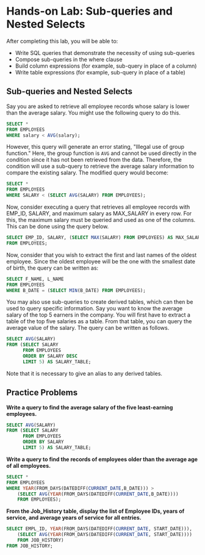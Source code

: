 # Hands-on Lab: Sub-queries and Nested Selects

After completing this lab, you will be able to:

- Write SQL queries that demonstrate the necessity of using sub-queries
- Compose sub-queries in the where clause
- Build column expressions (for example, sub-query in place of a column)
- Write table expressions (for example, sub-query in place of a table)

## Sub-queries and Nested Selects

Say you are asked to retrieve all employee records whose salary is lower than the average salary. You might use the following query to do this.

```sql
SELECT * 
FROM EMPLOYEES 
WHERE salary < AVG(salary);
```

However, this query will generate an error stating, "Illegal use of group function." Here, the group function is `AVG` and cannot be used directly in the condition since it has not been retrieved from the data. Therefore, the condition will use a sub-query to retrieve the average salary information to compare the existing salary. The modified query would become:

```sql
SELECT *
FROM EMPLOYEES
WHERE SALARY < (SELECT AVG(SALARY) FROM EMPLOYEES);
```

Now, consider executing a query that retrieves all employee records with EMP_ID, SALARY, and maximum salary as MAX_SALARY in every row. For this, the maximum salary must be queried and used as one of the columns. This can be done using the query below.

```sql
SELECT EMP_ID, SALARY, (SELECT MAX(SALARY) FROM EMPLOYEES) AS MAX_SALARY 
FROM EMPLOYEES;
```

Now, consider that you wish to extract the first and last names of the oldest employee. Since the oldest employee will be the one with the smallest date of birth, the query can be written as:

```sql
SELECT F_NAME, L_NAME
FROM EMPLOYEES
WHERE B_DATE = (SELECT MIN(B_DATE) FROM EMPLOYEES);
```

You may also use sub-queries to create derived tables, which can then be used to query specific information. Say you want to know the average salary of the top 5 earners in the company. You will first have to extract a table of the top five salaries as a table. From that table, you can query the average value of the salary. The query can be written as follows.

```sql
SELECT AVG(SALARY) 
FROM (SELECT SALARY 
      FROM EMPLOYEES 
      ORDER BY SALARY DESC 
      LIMIT 5) AS SALARY_TABLE;
```
Note that it is necessary to give an alias to any derived tables.

## Practice Problems

**Write a query to find the average salary of the five least-earning employees.**

```sql
SELECT AVG(SALARY) 
FROM (SELECT SALARY 
      FROM EMPLOYEES 
      ORDER BY SALARY 
      LIMIT 5) AS SALARY_TABLE;
```

**Write a query to find the records of employees older than the average age of all employees.**

```sql
SELECT * 
FROM EMPLOYEES 
WHERE YEAR(FROM_DAYS(DATEDIFF(CURRENT_DATE,B_DATE))) > 
    (SELECT AVG(YEAR(FROM_DAYS(DATEDIFF(CURRENT_DATE,B_DATE)))) 
    FROM EMPLOYEES);
```

**From the Job_History table, display the list of Employee IDs, years of service, and average years of service for all entries.**

```sql
SELECT EMPL_ID, YEAR(FROM_DAYS(DATEDIFF(CURRENT_DATE, START_DATE))), 
    (SELECT AVG(YEAR(FROM_DAYS(DATEDIFF(CURRENT_DATE, START_DATE)))) 
    FROM JOB_HISTORY)
FROM JOB_HISTORY;
```

